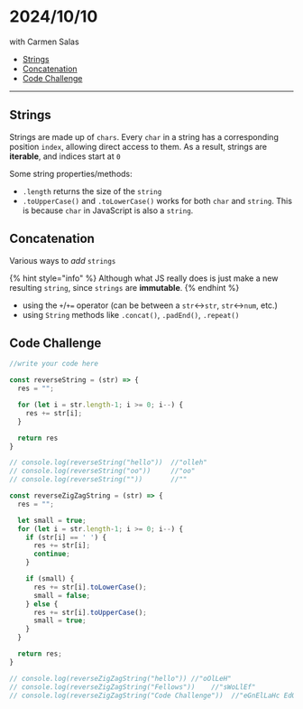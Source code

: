 # 2024/10/10
with Carmen Salas

- [Strings](#strings)
- [Concatenation](#concatenation)
- [Code Challenge](#code-challenge)
---

## Strings
Strings are made up of `chars`. Every `char` in a string has a corresponding position `index`, allowing direct access to them. As a result, strings are **iterable**, and indices start at `0`

Some string properties/methods:
- `.length` returns the size of the `string`
- `.toUpperCase()` and `.toLowerCase()` works for both `char` and `string`. This is because `char` in JavaScript is also a `string`.

## Concatenation

Various ways to _add_ `strings`

{% hint style="info" %}
Although what JS really does is just make a new resulting `string`, since `strings` are **immutable**.
{% endhint %}

- using the `+`/`+=` operator (can be between a `str`<->`str`, `str`<->`num`, etc.)
- using `String` methods like `.concat()`, `.padEnd()`, `.repeat()`

## Code Challenge
```js
//write your code here

const reverseString = (str) => {
  res = "";

  for (let i = str.length-1; i >= 0; i--) {
    res += str[i];
  }

  return res
}

// console.log(reverseString("hello"))  //"olleh"
// console.log(reverseString("oo"))     //"oo"
// console.log(reverseString(""))       //""

const reverseZigZagString = (str) => {
  res = "";

  let small = true;
  for (let i = str.length-1; i >= 0; i--) {
    if (str[i] == ' ') {
      res += str[i];
      continue;
    }

    if (small) {
      res += str[i].toLowerCase();
      small = false;
    } else {
      res += str[i].toUpperCase();
      small = true;
    }
  }

  return res;
}

// console.log(reverseZigZagString("hello")) //"oOlLeH"
// console.log(reverseZigZagString("Fellows"))    //"sWoLlEf"
// console.log(reverseZigZagString("Code Challenge"))  //"eGnElLaHc EdOc"
```